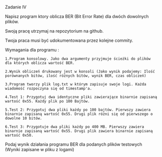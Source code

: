 Zadanie IV

Napisz program ktory oblicza BER (Bit Error Rate) dla dwóch dowolnych plików.

Swoją pracę utrzymaj na repozytorium na github.

Twoja praca musi być udokumentowana przez kolejne commity.

Wymagania dla programu :

    1.Program konsolowy. Jako dwa argumenty przyjmuje ścieżki do plików dla których oblicza wartość BER.

    2.Wynik obliczeń drukowany jest w konsoli (Jako wynik podajemy: Ilość porównanych bitów, ilość różnych bitów, wynik BER, czas obliczeń)

    3.Program tworzy plik log.txt w którym zapisuje swoje logi. Każda wiadomość rozpoczyna się od timestamp'a.

    4.Test 1: Przygotuj dwa identyczne pliki zawierające binarnie zapisaną wartość 0x55. Każdy plik po 100 Bajtów.

    5.Test 2: Przygotuj dwa pliki każdy po 100 bajtów. Pierwszy zawiera binarnie zapisaną wartość 0x55. Drugi plik różni się od pierwszego o dowolne 10 bitów.

    6.Test 3: Przygotuje dwa pliki każdy po 400 MB. Pierwszy zawiera binarnie zapisaną wartość 0x55. Drugi plik zawiera binarnie zapisaną wartość 0x50.

Podaj wynik działania programu BER dla podanych plików testowych (Wyniki zapisane w pliku z logami)
